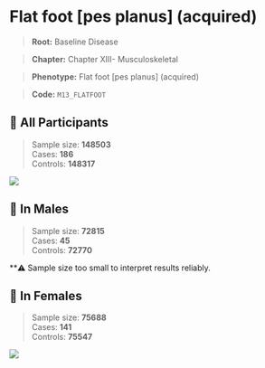 # Flat foot [pes planus] (acquired)

> **Root:** Baseline Disease  

> **Chapter:** Chapter XIII- Musculoskeletal  

> **Phenotype:** Flat foot [pes planus] (acquired)  

> **Code:** `M13_FLATFOOT`

## 🧪 All Participants  
> Sample size: **148503**  
> Cases: **186**  
> Controls: **148317**
<img src="/Disease/Figures/ALL/Incidence/M13_FLATFOOT.png"/>
<CsvTable src="/Disease/Data/ALL/Incidence/COX_M13_FLATFOOT.csv" label="🔍 View full results" />

## 👨 In Males  
> Sample size: **72815**  
> Cases: **45**  
> Controls: **72770**

**⚠️ Sample size too small to interpret results reliably.


## 👩 In Females  
> Sample size: **75688**  
> Cases: **141**  
> Controls: **75547**
<img src="/Disease/Figures/Female/Incidence/M13_FLATFOOT.png"/>
<CsvTable src="/Disease/Data/Female/Incidence/COX_M13_FLATFOOT.csv" label="🔍 View full results" />
